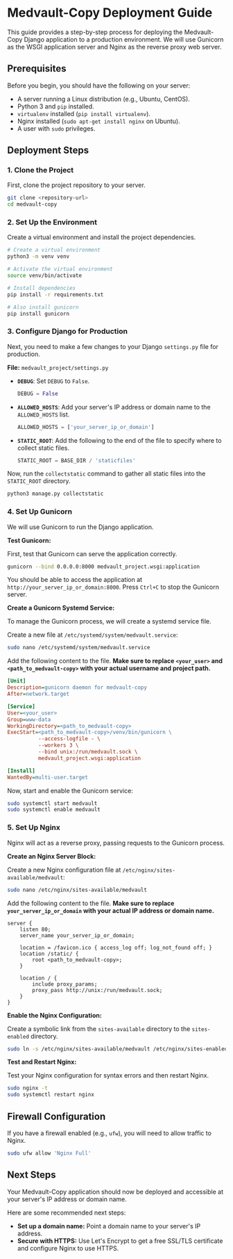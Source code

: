 # Medvault-Copy Deployment Guide

This guide provides a step-by-step process for deploying the Medvault-Copy Django application to a production environment. We will use Gunicorn as the WSGI application server and Nginx as the reverse proxy web server.

## Prerequisites

Before you begin, you should have the following on your server:

- A server running a Linux distribution (e.g., Ubuntu, CentOS).
- Python 3 and `pip` installed.
- `virtualenv` installed (`pip install virtualenv`).
- Nginx installed (`sudo apt-get install nginx` on Ubuntu).
- A user with `sudo` privileges.

## Deployment Steps

### 1. Clone the Project

First, clone the project repository to your server.

```bash
git clone <repository-url>
cd medvault-copy
```

### 2. Set Up the Environment

Create a virtual environment and install the project dependencies.

```bash
# Create a virtual environment
python3 -m venv venv

# Activate the virtual environment
source venv/bin/activate

# Install dependencies
pip install -r requirements.txt

# Also install gunicorn
pip install gunicorn
```

### 3. Configure Django for Production

Next, you need to make a few changes to your Django `settings.py` file for production.

**File:** `medvault_project/settings.py`

-   **`DEBUG`**: Set `DEBUG` to `False`.
    ```python
    DEBUG = False
    ```

-   **`ALLOWED_HOSTS`**: Add your server's IP address or domain name to the `ALLOWED_HOSTS` list.
    ```python
    ALLOWED_HOSTS = ['your_server_ip_or_domain']
    ```

-   **`STATIC_ROOT`**: Add the following to the end of the file to specify where to collect static files.
    ```python
    STATIC_ROOT = BASE_DIR / 'staticfiles'
    ```

Now, run the `collectstatic` command to gather all static files into the `STATIC_ROOT` directory.

```bash
python3 manage.py collectstatic
```

### 4. Set Up Gunicorn

We will use Gunicorn to run the Django application.

**Test Gunicorn:**

First, test that Gunicorn can serve the application correctly.

```bash
gunicorn --bind 0.0.0.0:8000 medvault_project.wsgi:application
```

You should be able to access the application at `http://your_server_ip_or_domain:8000`. Press `Ctrl+C` to stop the Gunicorn server.

**Create a Gunicorn Systemd Service:**

To manage the Gunicorn process, we will create a systemd service file.

Create a new file at `/etc/systemd/system/medvault.service`:

```bash
sudo nano /etc/systemd/system/medvault.service
```

Add the following content to the file. **Make sure to replace `<your_user>` and `<path_to_medvault-copy>` with your actual username and project path.**

```ini
[Unit]
Description=gunicorn daemon for medvault-copy
After=network.target

[Service]
User=<your_user>
Group=www-data
WorkingDirectory=<path_to_medvault-copy>
ExecStart=<path_to_medvault-copy>/venv/bin/gunicorn \
          --access-logfile - \
          --workers 3 \
          --bind unix:/run/medvault.sock \
          medvault_project.wsgi:application

[Install]
WantedBy=multi-user.target
```

Now, start and enable the Gunicorn service:

```bash
sudo systemctl start medvault
sudo systemctl enable medvault
```

### 5. Set Up Nginx

Nginx will act as a reverse proxy, passing requests to the Gunicorn process.

**Create an Nginx Server Block:**

Create a new Nginx configuration file at `/etc/nginx/sites-available/medvault`:

```bash
sudo nano /etc/nginx/sites-available/medvault
```

Add the following content to the file. **Make sure to replace `your_server_ip_or_domain` with your actual IP address or domain name.**

```nginx
server {
    listen 80;
    server_name your_server_ip_or_domain;

    location = /favicon.ico { access_log off; log_not_found off; }
    location /static/ {
        root <path_to_medvault-copy>;
    }

    location / {
        include proxy_params;
        proxy_pass http://unix:/run/medvault.sock;
    }
}
```

**Enable the Nginx Configuration:**

Create a symbolic link from the `sites-available` directory to the `sites-enabled` directory.

```bash
sudo ln -s /etc/nginx/sites-available/medvault /etc/nginx/sites-enabled
```

**Test and Restart Nginx:**

Test your Nginx configuration for syntax errors and then restart Nginx.

```bash
sudo nginx -t
sudo systemctl restart nginx
```

## Firewall Configuration

If you have a firewall enabled (e.g., `ufw`), you will need to allow traffic to Nginx.

```bash
sudo ufw allow 'Nginx Full'
```

## Next Steps

Your Medvault-Copy application should now be deployed and accessible at your server's IP address or domain name.

Here are some recommended next steps:

-   **Set up a domain name:** Point a domain name to your server's IP address.
-   **Secure with HTTPS:** Use Let's Encrypt to get a free SSL/TLS certificate and configure Nginx to use HTTPS.
